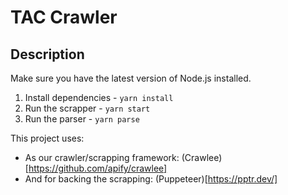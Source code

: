 # TAC Crawler

## Description

Make sure you have the latest version of Node.js installed.

1. Install dependencies - `yarn install`
2. Run the scrapper - `yarn start`
3. Run the parser - `yarn parse`

This project uses:

- As our crawler/scrapping framework: (Crawlee)[https://github.com/apify/crawlee]
- And for backing the scrapping: (Puppeteer)[https://pptr.dev/]

